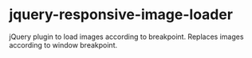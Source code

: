 # jquery-responsive-image-loader
jQuery plugin to load images according to breakpoint. Replaces images according to window breakpoint.

